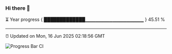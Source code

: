 ### Hi there 👋

⏳ Year progress { █████████████▁▁▁▁▁▁▁▁▁▁▁▁▁▁▁▁▁ } 45.51 %

---

⏰ Updated on Mon, 16 Jun 2025 02:18:56 GMT

![Progress Bar CI](https://github.com/DhruviPatel157/GitHub-Actions-Demo/workflows/Progress%20Bar%20CI/badge.svg)
